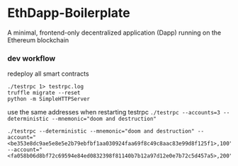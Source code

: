 # EthDapp-Boilerplate
A minimal, frontend-only decentralized application (Dapp) running on the Ethereum blockchain

### dev workflow
redeploy all smart contracts
```
./testrpc 1> testrpc.log
truffle migrate --reset
python -m SimpleHTTPServer
```
use the same addresses when restarting testrpc
`./testrpc --accounts=3 --deterministic --mnemonic="doom and destruction"`

```
./testrpc --deterministic --mnemonic="doom and destruction" --account="<be353e8dc9ae5e8e5e2b79ebfbf1aa030924faa69f8c49c8aac83e99d8f125f1>,100" --account="<fa058b06d8bf72c69594e84ed0832398f81140b7b12a97d12e0e7b72c5d457a5>,200"
```
